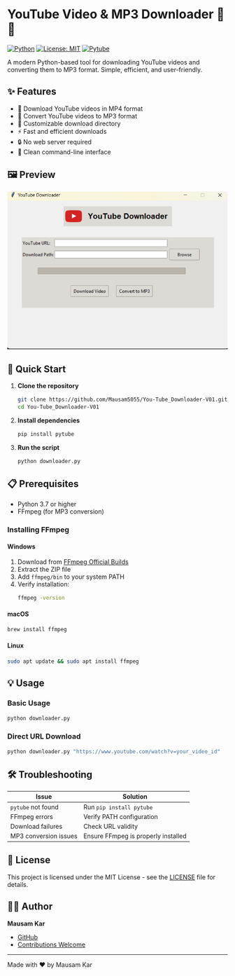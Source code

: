 # YouTube Video & MP3 Downloader 🎥🎵

[![Python](https://img.shields.io/badge/Python-3.7%2B-blue)](https://www.python.org/)
[![License: MIT](https://img.shields.io/badge/License-MIT-yellow.svg)](https://opensource.org/licenses/MIT)
[![Pytube](https://img.shields.io/badge/Library-Pytube-orange)](https://pytube.io/)

A modern Python-based tool for downloading YouTube videos and converting them to MP3 format. Simple, efficient, and user-friendly.

## ✨ Features

- 🎥 Download YouTube videos in MP4 format
- 🎵 Convert YouTube videos to MP3 format
- 📂 Customizable download directory
- ⚡ Fast and efficient downloads
- 🔒 No web server required
- 🎨 Clean command-line interface

## 🖼️ Preview

![Preview Image](preview.png)

## 🚀 Quick Start

1. **Clone the repository**
   ```bash
   git clone https://github.com/Mausam5055/You-Tube_Downloader-V01.git
   cd You-Tube_Downloader-V01
   ```

2. **Install dependencies**
   ```bash
   pip install pytube
   ```

3. **Run the script**
   ```bash
   python downloader.py
   ```

## 📋 Prerequisites

- Python 3.7 or higher
- FFmpeg (for MP3 conversion)

### Installing FFmpeg

#### Windows
1. Download from [FFmpeg Official Builds](https://ffmpeg.org/download.html)
2. Extract the ZIP file
3. Add `ffmpeg/bin` to your system PATH
4. Verify installation:
   ```bash
   ffmpeg -version
   ```

#### macOS
```bash
brew install ffmpeg
```

#### Linux
```bash
sudo apt update && sudo apt install ffmpeg
```

## 💡 Usage

### Basic Usage
```bash
python downloader.py
```

### Direct URL Download
```bash
python downloader.py "https://www.youtube.com/watch?v=your_video_id"
```

## 🛠️ Troubleshooting

| Issue | Solution |
|-------|----------|
| `pytube` not found | Run `pip install pytube` |
| FFmpeg errors | Verify PATH configuration |
| Download failures | Check URL validity |
| MP3 conversion issues | Ensure FFmpeg is properly installed |

## 📝 License

This project is licensed under the MIT License - see the [LICENSE](LICENSE) file for details.

## 👨‍💻 Author

**Mausam Kar**
- [GitHub](https://github.com/Mausam5055/)
- [Contributions Welcome](https://github.com/Mausam5055/You-Tube_Downloader-V01/issues)

---
Made with ❤️ by Mausam Kar

